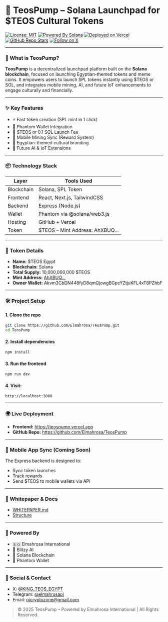 # 🚀 TeosPump – Solana Launchpad for $TEOS Cultural Tokens

[![License: MIT](https://img.shields.io/badge/License-MIT-yellow.svg)](LICENSE)
[![Powered By Solana](https://img.shields.io/badge/Built%20on-Solana-blue.svg)](https://solana.com)
[![Deployed on Vercel](https://img.shields.io/badge/Hosted%20on-Vercel-black.svg)](https://teospump.vercel.app)
[![GitHub Repo Stars](https://img.shields.io/github/stars/Elmahrosa/TeosPump?style=social)](https://github.com/Elmahrosa/TeosPump/stargazers)
[![Follow on X](https://img.shields.io/twitter/follow/KING_TEOS_EGYPT?style=social)](https://x.com/KING_TEOS_EGYPT)

---

### 🏺 What is TeosPump?

**TeosPump** is a decentralized launchpad platform built on the **Solana blockchain**, focused on launching Egyptian-themed tokens and meme coins. It empowers users to launch SPL tokens instantly using $TEOS or SOL, and integrates mobile mining, AI, and future IoT enhancements to engage culturally and financially.

---

### ✨ Key Features

- ⚡ Fast token creation (SPL mint in 1 click)
- 🔐 Phantom Wallet Integration
- 💸 $TEOS or 0.1 SOL Launch Fee
- 📱 Mobile Mining Sync (Reward System)
- 🎨 Egyptian-themed cultural branding
- 🧠 Future AI & IoT Extensions

---

### 📦 Technology Stack

| Layer       | Tools Used                       |
|-------------|----------------------------------|
| Blockchain  | Solana, SPL Token                |
| Frontend    | React, Next.js, TailwindCSS      |
| Backend     | Express (Node.js)                |
| Wallet      | Phantom via @solana/web3.js      |
| Hosting     | GitHub + Vercel                  |
| Token       | $TEOS – Mint Address: AhXBUQ...  |

---

### 🔑 Token Details

- **Name:** $TEOS Egypt
- **Blockchain:** Solana
- **Total Supply:** 10,000,000,000 $TEOS
- **Mint Address:** [AhXBUQ...](https://solscan.io/token/AhXBUQmbhv9dNoZCiMYmXF4Gyi1cjQthWHFhTL2CJaSo)
- **Owner Wallet:** Akvm3CbDN448fyD8qmQjowgBGpcYZtjuKFL4xT8PZhbF

---

### 🛠️ Project Setup

#### 1. Clone the repo
```bash
git clone https://github.com/Elmahrosa/TeosPump.git
cd TeosPump
```

#### 2. Install dependencies
```bash
npm install
```

#### 3. Run the frontend
```bash
npm run dev
```

#### 4. Visit:
```
http://localhost:3000
```

---

### 🌍 Live Deployment

- **Frontend:** https://teospump.vercel.app
- **GitHub Repo:** https://github.com/Elmahrosa/TeosPump

---

### 📱 Mobile App Sync (Coming Soon)

The Express backend is designed to:
- Sync token launches
- Track rewards
- Send $TEOS to mobile wallets via API

---

### 📄 Whitepaper & Docs

- [WHITEPAPER.md](./WHITEPAPER.md)
- [Structure](./Structure)

---

### 🙌 Powered By

- 🇪🇬 Elmahrosa International
- 🧠 Blitzy AI
- 🔗 Solana Blockchain
- 📲 Phantom Wallet

---

### 📢 Social & Contact

- X: [@KING_TEOS_EGYPT](https://x.com/KING_TEOS_EGYPT)
- Telegram: [@elmahrosapi](https://t.me/elmahrosapi)
- Email: picryptozone@gmail.com

> © 2025 TeosPump – Powered by Elmahrosa International | All Rights Reserved.

